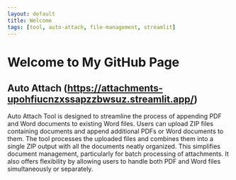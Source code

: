 ```yaml
---
layout: default
title: Welcome
tags: [tool, auto-attach, file-management, streamlit]
---
```


# Welcome to My GitHub Page


## Auto Attach (https://attachments-upohfiucnzxssapzzbwsuz.streamlit.app/)

Auto Attach Tool is designed to streamline the process of appending PDF and Word documents to existing Word files. Users can upload ZIP files containing documents and append additional PDFs or Word documents to them. The tool processes the uploaded files and combines them into a single ZIP output with all the documents neatly organized. This simplifies document management, particularly for batch processing of attachments. It also offers flexibility by allowing users to handle both PDF and Word files simultaneously or separately.
